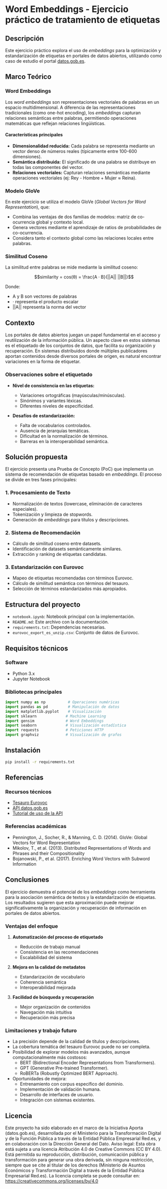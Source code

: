 # Word Embeddings - Ejercicio práctico de tratamiento de etiquetas

## Descripción
Este ejercicio práctico explora el uso de *embeddings* para la optimización y estandarización de etiquetas en portales de datos abiertos, utilizando como caso de estudio el portal [datos.gob.es](https://datos.gob.es/es/catalogo).

## Marco Teórico

### Word Embeddings
Los *word embeddings* son representaciones vectoriales de palabras en un espacio multidimensional. A diferencia de las representaciones tradicionales (como one-hot encoding), los *embeddings* capturan relaciones semánticas entre palabras, permitiendo operaciones matemáticas que reflejan relaciones lingüísticas.

#### Características principales
- **Dimensionalidad reducida:** Cada palabra se representa mediante un vector denso de números reales (típicamente entre 100-600 dimensiones).
- **Semántica distribuida:** El significado de una palabra se distribuye en todas las componentes del vector.
- **Relaciones vectoriales:** Capturan relaciones semánticas mediante operaciones vectoriales (ej: Rey - Hombre + Mujer ≈ Reina).

### Modelo GloVe
En este ejercicio se utiliza el modelo GloVe (*Global Vectors for Word Representation*), que:
- Combina las ventajas de dos familias de modelos: matriz de co-ocurrencia global y contexto local.
- Genera vectores mediante el aprendizaje de ratios de probabilidades de co-ocurrencia.
- Considera tanto el contexto global como las relaciones locales entre palabras.

### Similitud Coseno
La similitud entre palabras se mide mediante la similitud coseno:
```math
similarity = cos(θ) = \frac{A · B}{||A|| ||B||}
```
Donde:
- A y B son vectores de palabras
- · representa el producto escalar
- ||A|| representa la norma del vector

## Contexto
Los portales de datos abiertos juegan un papel fundamental en el acceso y reutilización de la información pública. Un aspecto clave en estos sistemas es el etiquetado de los conjuntos de datos, que facilita su organización y recuperación. En sistemas distribuidos donde múltiples publicadores aportan contenidos desde diversos portales de origen, es natural encontrar variaciones en la forma de etiquetar.

### Observaciones sobre el etiquetado
- **Nivel de consistencia en las etiquetas:** 
  - Variaciones ortográficas (mayúsculas/minúsculas).
  - Sinónimos y variantes léxicas.
  - Diferentes niveles de especificidad.

- **Desafíos de estandarización:**
  - Falta de vocabularios controlados.
  - Ausencia de jerarquías temáticas.
  - Dificultad en la normalización de términos.
  - Barreras en la interoperabilidad semántica.

## Solución propuesta
El ejercicio presenta una Prueba de Concepto (PoC) que implementa un sistema de recomendación de etiquetas basado en *embeddings*. El proceso se divide en tres fases principales:

### 1. Procesamiento de Texto
- Normalización de textos (lowercase, eliminación de caracteres especiales).
- Tokenización y limpieza de stopwords.
- Generación de *embeddings* para títulos y descripciones.

### 2. Sistema de Recomendación
- Cálculo de similitud coseno entre datasets.
- Identificación de datasets semánticamente similares.
- Extracción y ranking de etiquetas candidatas.

### 3. Estandarización con Eurovoc
- Mapeo de etiquetas recomendadas con términos Eurovoc.
- Cálculo de similitud semántica con términos del tesauro.
- Selección de términos estandarizados más apropiados.


## Estructura del proyecto
- `notebook.ipynb`: Notebook principal con la implementación.
- `README.md`: Este archivo con la documentación.
- `requirements.txt`: Dependencias necesarias.
- `eurovoc_export_es_unzip.csv`: Conjunto de datos de Eurovoc.

## Requisitos técnicos
### Software
- Python 3.x
- Jupyter Notebook

### Bibliotecas principales
```python
import numpy as np          # Operaciones numéricas
import pandas as pd         # Manipulación de datos
import matplotlib.pyplot    # Visualización
import sklearn             # Machine Learning
import gensim              # Word Embeddings
import seaborn             # Visualización estadística
import requests            # Peticiones HTTP
import graphviz            # Visualización de grafos
```

## Instalación
```bash
pip install -r requirements.txt
```

## Referencias
### Recursos técnicos
- [Tesauro Eurovoc](https://eur-lex.europa.eu/browse/eurovoc.html?locale=es)
- [API datos.gob.es](https://datos.gob.es/es/apidata)
- [Tutorial de uso de la API](https://www.youtube.com/watch?v=UzOK0TdnCM0)

### Referencias académicas
- Pennington, J., Socher, R., & Manning, C. D. (2014). GloVe: Global Vectors for Word Representation
- Mikolov, T., et al. (2013). Distributed Representations of Words and Phrases and their Compositionality
- Bojanowski, P., et al. (2017). Enriching Word Vectors with Subword Information

## Conclusiones
El ejercicio demuestra el potencial de los *embeddings* como herramienta para la asociación semántica de textos y la estandarización de etiquetas. Los resultados sugieren que esta aproximación puede mejorar significativamente la organización y recuperación de información en portales de datos abiertos.

### Ventajas del enfoque
1. **Automatización del proceso de etiquetado**
   - Reducción de trabajo manual
   - Consistencia en las recomendaciones
   - Escalabilidad del sistema

2. **Mejora en la calidad de metadatos**
   - Estandarización de vocabulario
   - Coherencia semántica
   - Interoperabilidad mejorada

3. **Facilidad de búsqueda y recuperación**
   - Mejor organización de contenidos
   - Navegación más intuitiva
   - Recuperación más precisa

### Limitaciones y trabajo futuro
- La precisión depende de la calidad de títulos y descripciones.
- La cobertura temática del tesauro Eurovoc puede no ser completa.
- Posibilidad de explorar modelos más avanzados, aunque computacionalmente más costosos:
  - BERT (Bidirectional Encoder Representations from Transformers).
  - GPT (Generative Pre-trained Transformer).
  - RoBERTa (Robustly Optimized BERT Approach).
- Oportunidades de mejora:
  - Entrenamiento con corpus específico del dominio.
  - Implementación de validación humana.
  - Desarrollo de interfaces de usuario.
  - Integración con sistemas existentes.

## Licencia
Este proyecto ha sido elaborado en el marco de la Iniciativa Aporta (datos.gob.es), desarrollada por el Ministerio para la Transformación Digital y de la Función Pública a través de la Entidad Pública Empresarial Red.es, y en colaboración con la Dirección General del Dato.
Aviso legal: Esta obra está sujeta a una licencia Atribución 4.0 de Creative Commons (CC BY 4.0). Está permitida su reproducción, distribución, comunicación pública y transformación para generar una obra derivada, sin ninguna restricción, siempre que se cite al titular de los derechos (Ministerio de Asuntos Económicos y Transformación Digital a través de la Entidad Pública Empresarial Red.es). La licencia completa se puede consultar en: https://creativecommons.org/licenses/by/4.0
